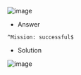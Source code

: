 ![image](https://user-images.githubusercontent.com/68887544/190959042-cfd37658-e233-41e7-9452-370e8ac2267a.png)

- Answer

```
^Mission: successful$
```

- Solution

![image](https://user-images.githubusercontent.com/68887544/190959107-c588a5e4-8242-46bd-853e-b0d5718c109a.png)

